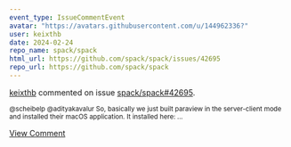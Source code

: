 ```yaml
---
event_type: IssueCommentEvent
avatar: "https://avatars.githubusercontent.com/u/144962336?"
user: keixthb
date: 2024-02-24
repo_name: spack/spack
html_url: https://github.com/spack/spack/issues/42695
repo_url: https://github.com/spack/spack
---
```


<a href='https://github.com/keixthb' target='_blank'>keixthb</a> commented on issue <a href='https://github.com/spack/spack/issues/42695' target='_blank'>spack/spack#42695</a>.

<small>@scheibelp @adityakavalur So, basically we just built paraview in the server-client mode and installed their macOS application. It installed here:...</small>

<a href='https://github.com/spack/spack/issues/42695' target='_blank'>View Comment</a>
